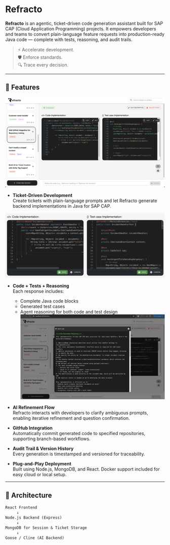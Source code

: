 # Refracto 

**Refracto** is an agentic, ticket-driven code generation assistant built for SAP CAP (Cloud Application Programming) projects. It empowers developers and teams to convert plain-language feature requests into production-ready Java code — complete with tests, reasoning, and audit trails.

> ⚡ Accelerate development.  
> 🛡️ Enforce standards.  
> 🔍 Trace every decision.

---

## 🚀 Features
![OVerall](./assets/screenshots/overall.png)
- **Ticket-Driven Development**  
  Create tickets with plain-language prompts and let Refracto generate backend implementations in Java for SAP CAP.

![Generated Tests](./assets/screenshots/editor.png)
- **Code + Tests + Reasoning**  
  Each response includes:
  - Complete Java code blocks
  - Generated test cases
  - Agent reasoning for both code and test design
![Reasoning](./assets/screenshots/reasoning.png)
- **AI Refinement Flow**  
  Refracto interacts with developers to clarify ambiguous prompts, enabling iterative refinement and question confirmation.

- **GitHub Integration**  
  Automatically commit generated code to specified repositories, supporting branch-based workflows.

- **Audit Trail & Version History**  
  Every generation is timestamped and versioned for traceability.

- **Plug-and-Play Deployment**  
  Built using Node.js, MongoDB, and React. Docker support included for easy cloud or local setup.

---

## 🧱 Architecture

```plaintext
React Frontend
     ↓
Node.js Backend (Express)
     ↓
MongoDB for Session & Ticket Storage
     ↓
Goose / Cline (AI Backend)
